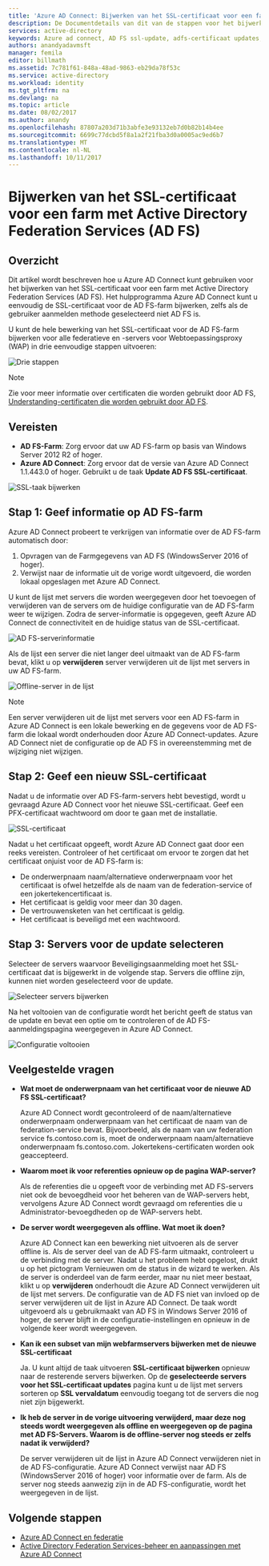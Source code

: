 ```yaml
---
title: 'Azure AD Connect: Bijwerken van het SSL-certificaat voor een farm met Active Directory Federation Services (AD FS) | Microsoft Docs'
description: De Documentdetails van dit van de stappen voor het bijwerken van het SSL-certificaat van een AD FS-farm met behulp van Azure AD Connect.
services: active-directory
keywords: Azure ad connect, AD FS ssl-update, adfs-certificaat updates, AD FS-certificaat wijzigen, nieuwe AD FS-certificaat, AD FS-certificaat, update AD FS ssl-certificaat en update ssl-certificaat adfs AD FS ssl-certificaat, AD FS, ssl, certificaat, AD FS-service configureren certificaat voor serviceberichten, update-federation, federatie configureren, aad connect
authors: anandyadavmsft
manager: femila
editor: billmath
ms.assetid: 7c781f61-848a-48ad-9863-eb29da78f53c
ms.service: active-directory
ms.workload: identity
ms.tgt_pltfrm: na
ms.devlang: na
ms.topic: article
ms.date: 08/02/2017
ms.author: anandy
ms.openlocfilehash: 87807a203d71b3abfe3e93132eb7d0b82b14b4ee
ms.sourcegitcommit: 6699c77dcbd5f8a1a2f21fba3d0a0005ac9ed6b7
ms.translationtype: MT
ms.contentlocale: nl-NL
ms.lasthandoff: 10/11/2017
---
```

# <a name="update-the-ssl-certificate-for-an-active-directory-federation-services-ad-fs-farm"></a>Bijwerken van het SSL-certificaat voor een farm met Active Directory Federation Services (AD FS)

## <a name="overview"></a>Overzicht
Dit artikel wordt beschreven hoe u Azure AD Connect kunt gebruiken voor het bijwerken van het SSL-certificaat voor een farm met Active Directory Federation Services (AD FS). Het hulpprogramma Azure AD Connect kunt u eenvoudig de SSL-certificaat voor de AD FS-farm bijwerken, zelfs als de gebruiker aanmelden methode geselecteerd niet AD FS is.

U kunt de hele bewerking van het SSL-certificaat voor de AD FS-farm bijwerken voor alle federatieve en -servers voor Webtoepassingsproxy (WAP) in drie eenvoudige stappen uitvoeren:

![Drie stappen](./media/active-directory-aadconnectfed-ssl-update/threesteps.png)


>[!NOTE]
>Zie voor meer informatie over certificaten die worden gebruikt door AD FS, [Understanding-certificaten die worden gebruikt door AD FS](https://technet.microsoft.com/library/cc730660.aspx).

## <a name="prerequisites"></a>Vereisten

* **AD FS-Farm**: Zorg ervoor dat uw AD FS-farm op basis van Windows Server 2012 R2 of hoger.
* **Azure AD Connect**: Zorg ervoor dat de versie van Azure AD Connect 1.1.443.0 of hoger. Gebruikt u de taak **Update AD FS SSL-certificaat**.

![SSL-taak bijwerken](./media/active-directory-aadconnectfed-ssl-update/updatessltask.png)

## <a name="step-1-provide-ad-fs-farm-information"></a>Stap 1: Geef informatie op AD FS-farm

Azure AD Connect probeert te verkrijgen van informatie over de AD FS-farm automatisch door:
1. Opvragen van de Farmgegevens van AD FS (WindowsServer 2016 of hoger).
2. Verwijst naar de informatie uit de vorige wordt uitgevoerd, die worden lokaal opgeslagen met Azure AD Connect.

U kunt de lijst met servers die worden weergegeven door het toevoegen of verwijderen van de servers om de huidige configuratie van de AD FS-farm weer te wijzigen. Zodra de server-informatie is opgegeven, geeft Azure AD Connect de connectiviteit en de huidige status van de SSL-certificaat.

![AD FS-serverinformatie](./media/active-directory-aadconnectfed-ssl-update/adfsserverinfo.png)

Als de lijst een server die niet langer deel uitmaakt van de AD FS-farm bevat, klikt u op **verwijderen** server verwijderen uit de lijst met servers in uw AD FS-farm.

![Offline-server in de lijst](./media/active-directory-aadconnectfed-ssl-update/offlineserverlist.png)

>[!NOTE]
> Een server verwijderen uit de lijst met servers voor een AD FS-farm in Azure AD Connect is een lokale bewerking en de gegevens voor de AD FS-farm die lokaal wordt onderhouden door Azure AD Connect-updates. Azure AD Connect niet de configuratie op de AD FS in overeenstemming met de wijziging niet wijzigen.    

## <a name="step-2-provide-a-new-ssl-certificate"></a>Stap 2: Geef een nieuw SSL-certificaat

Nadat u de informatie over AD FS-farm-servers hebt bevestigd, wordt u gevraagd Azure AD Connect voor het nieuwe SSL-certificaat. Geef een PFX-certificaat wachtwoord om door te gaan met de installatie.

![SSL-certificaat](./media/active-directory-aadconnectfed-ssl-update/certificate.png)

Nadat u het certificaat opgeeft, wordt Azure AD Connect gaat door een reeks vereisten. Controleer of het certificaat om ervoor te zorgen dat het certificaat onjuist voor de AD FS-farm is:

-   De onderwerpnaam naam/alternatieve onderwerpnaam voor het certificaat is ofwel hetzelfde als de naam van de federation-service of een jokertekencertificaat is.
-   Het certificaat is geldig voor meer dan 30 dagen.
-   De vertrouwensketen van het certificaat is geldig.
-   Het certificaat is beveiligd met een wachtwoord.

## <a name="step-3-select-servers-for-the-update"></a>Stap 3: Servers voor de update selecteren

Selecteer de servers waarvoor Beveiligingsaanmelding moet het SSL-certificaat dat is bijgewerkt in de volgende stap. Servers die offline zijn, kunnen niet worden geselecteerd voor de update.

![Selecteer servers bijwerken](./media/active-directory-aadconnectfed-ssl-update/selectservers.png)

Na het voltooien van de configuratie wordt het bericht geeft de status van de update en bevat een optie om te controleren of de AD FS-aanmeldingspagina weergegeven in Azure AD Connect.

![Configuratie voltooien](./media/active-directory-aadconnectfed-ssl-update/configurecomplete.png)   

## <a name="faqs"></a>Veelgestelde vragen

* **Wat moet de onderwerpnaam van het certificaat voor de nieuwe AD FS SSL-certificaat?**

    Azure AD Connect wordt gecontroleerd of de naam/alternatieve onderwerpnaam onderwerpnaam van het certificaat de naam van de federation-service bevat. Bijvoorbeeld, als de naam van uw federation service fs.contoso.com is, moet de onderwerpnaam naam/alternatieve onderwerpnaam fs.contoso.com.  Jokertekens-certificaten worden ook geaccepteerd.

* **Waarom moet ik voor referenties opnieuw op de pagina WAP-server?**

    Als de referenties die u opgeeft voor de verbinding met AD FS-servers niet ook de bevoegdheid voor het beheren van de WAP-servers hebt, vervolgens Azure AD Connect wordt gevraagd om referenties die u Administrator-bevoegdheden op de WAP-servers hebt.

* **De server wordt weergegeven als offline. Wat moet ik doen?**

    Azure AD Connect kan een bewerking niet uitvoeren als de server offline is. Als de server deel van de AD FS-farm uitmaakt, controleert u de verbinding met de server. Nadat u het probleem hebt opgelost, drukt u op het pictogram Vernieuwen om de status in de wizard te werken. Als de server is onderdeel van de farm eerder, maar nu niet meer bestaat, klikt u op **verwijderen** onderhoudt die Azure AD Connect verwijderen uit de lijst met servers. De configuratie van de AD FS niet van invloed op de server verwijderen uit de lijst in Azure AD Connect. De taak wordt uitgevoerd als u gebruikmaakt van AD FS in Windows Server 2016 of hoger, de server blijft in de configuratie-instellingen en opnieuw in de volgende keer wordt weergegeven.

* **Kan ik een subset van mijn webfarmservers bijwerken met de nieuwe SSL-certificaat**

    Ja. U kunt altijd de taak uitvoeren **SSL-certificaat bijwerken** opnieuw naar de resterende servers bijwerken. Op de **geselecteerde servers voor het SSL-certificaat updates** pagina kunt u de lijst met servers sorteren op **SSL vervaldatum** eenvoudig toegang tot de servers die nog niet zijn bijgewerkt.

* **Ik heb de server in de vorige uitvoering verwijderd, maar deze nog steeds wordt weergegeven als offline en weergegeven op de pagina met AD FS-Servers. Waarom is de offline-server nog steeds er zelfs nadat ik verwijderd?**

    De server verwijderen uit de lijst in Azure AD Connect verwijderen niet in de AD FS-configuratie. Azure AD Connect verwijst naar AD FS (WindowsServer 2016 of hoger) voor informatie over de farm. Als de server nog steeds aanwezig zijn in de AD FS-configuratie, wordt het weergegeven in de lijst.  

## <a name="next-steps"></a>Volgende stappen

- [Azure AD Connect en federatie](active-directory-aadconnectfed-whatis.md)
- [Active Directory Federation Services-beheer en aanpassingen met Azure AD Connect](active-directory-aadconnect-federation-management.md)
